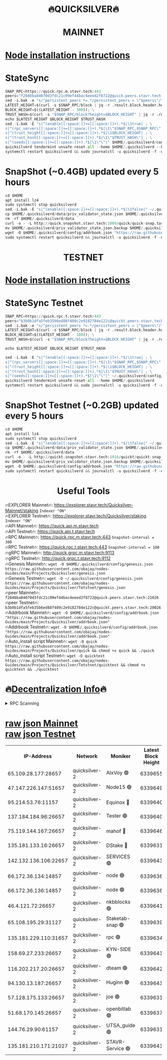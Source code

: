 <h1 align="center"> 🔥QUICKSILVER🔥</h1>

<h1 align="center"> MAINNET</h1>

[Node installation instructions](https://github.com/obajay/nodes-Guides/tree/main/Projects/Quicksilver)
=

# StateSync
```python
SNAP_RPC=https://quick.rpc.m.stavr.tech:443
peers="f2846ba84070d3fdc21c09ef44bac4eeed2f8722@quick.peers.stavr.tech:21026"
sed -i.bak -e "s/^persistent_peers *=.*/persistent_peers = \"$peers\"/" $HOME/.quicksilverd/config/config.toml
LATEST_HEIGHT=$(curl -s $SNAP_RPC/block | jq -r .result.block.header.height); \
BLOCK_HEIGHT=$((LATEST_HEIGHT - 300)); \
TRUST_HASH=$(curl -s "$SNAP_RPC/block?height=$BLOCK_HEIGHT" | jq -r .result.block_id.hash)
echo $LATEST_HEIGHT $BLOCK_HEIGHT $TRUST_HASH
sed -i.bak -E "s|^(enable[[:space:]]+=[[:space:]]+).*$|\1true| ; \
s|^(rpc_servers[[:space:]]+=[[:space:]]+).*$|\1\"$SNAP_RPC,$SNAP_RPC\"| ; \
s|^(trust_height[[:space:]]+=[[:space:]]+).*$|\1$BLOCK_HEIGHT| ; \
s|^(trust_hash[[:space:]]+=[[:space:]]+).*$|\1\"$TRUST_HASH\"| ; \
s|^(seeds[[:space:]]+=[[:space:]]+).*$|\1\"\"|" $HOME/.quicksilverd/config/config.toml
quicksilverd tendermint unsafe-reset-all --home $HOME/.quicksilverd --keep-addr-book
systemctl restart quicksilverd && sudo journalctl -u quicksilverd -f -o cat
```

# SnapShot (~0.4GB) updated every 5 hours
```python
cd $HOME
apt install lz4
sudo systemctl stop quicksilverd
sed -i.bak -E "s|^(enable[[:space:]]+=[[:space:]]+).*$|\1false|" ~/.quicksilverd/config/config.toml
cp $HOME/.quicksilverd/data/priv_validator_state.json $HOME/.quicksilverd/priv_validator_state.json.backup
rm -rf $HOME/.quicksilverd/data
curl -o - -L http://quick.snapshot.stavr.tech:1009/quick/quick-snap.tar.lz4 | lz4 -c -d - | tar -x -C $HOME/.quicksilverd --strip-components 2
mv $HOME/.quicksilverd/priv_validator_state.json.backup $HOME/.quicksilverd/data/priv_validator_state.json
wget -O $HOME/.quicksilverd/config/addrbook.json "https://raw.githubusercontent.com/obajay/nodes-Guides/main/Projects/Quicksilver/addrbook.json"
sudo systemctl restart quicksilverd && journalctl -u quicksilverd -f -o cat
```

<h1 align="center"> TESTNET</h1>

[Node installation instructions](https://github.com/obajay/nodes-Guides/tree/main/Projects/Quicksilver/Tetstnet)
=

# StateSync Testnet
```python
SNAP_RPC=https://quick.rpc.t.stavr.tech:443
peers="b3b0b1dfa5feb35b6ed88f409c2e9182784e122c@quickt.peers.stavr.tech:20026"
sed -i.bak -e "s/^persistent_peers *=.*/persistent_peers = \"$peers\"/" $HOME/.quicksilverd/config/config.toml
LATEST_HEIGHT=$(curl -s $SNAP_RPC/block | jq -r .result.block.header.height); \
BLOCK_HEIGHT=$((LATEST_HEIGHT - 100)); \
TRUST_HASH=$(curl -s "$SNAP_RPC/block?height=$BLOCK_HEIGHT" | jq -r .result.block_id.hash)

echo $LATEST_HEIGHT $BLOCK_HEIGHT $TRUST_HASH

sed -i.bak -E "s|^(enable[[:space:]]+=[[:space:]]+).*$|\1true| ; \
s|^(rpc_servers[[:space:]]+=[[:space:]]+).*$|\1\"$SNAP_RPC,$SNAP_RPC\"| ; \
s|^(trust_height[[:space:]]+=[[:space:]]+).*$|\1$BLOCK_HEIGHT| ; \
s|^(trust_hash[[:space:]]+=[[:space:]]+).*$|\1\"$TRUST_HASH\"| ; \
s|^(seeds[[:space:]]+=[[:space:]]+).*$|\1\"\"|" ~/.quicksilverd/config/config.toml
quicksilverd tendermint unsafe-reset-all --home $HOME/.quicksilverd
systemctl restart quicksilverd && sudo journalctl -u quicksilverd -f -o cat

```

# SnapShot Testnet (~0.2GB) updated every 5 hours
```python
cd $HOME
apt install lz4
sudo systemctl stop quicksilverd
sed -i.bak -E "s|^(enable[[:space:]]+=[[:space:]]+).*$|\1false|" ~/.quicksilverd/config/config.toml
cp $HOME/.quicksilverd/data/priv_validator_state.json $HOME/.quicksilverd/priv_validator_state.json.backup
rm -rf $HOME/.quicksilverd/data
curl -o - -L http://quickt.snapshot.stavr.tech:1016/quickt/quickt-snap.tar.lz4 | lz4 -c -d - | tar -x -C $HOME/.quicksilverd --strip-components 2
mv $HOME/.quicksilverd/priv_validator_state.json.backup $HOME/.quicksilverd/data/priv_validator_state.json
wget -O $HOME/.quicksilverd/config/addrbook.json "https://raw.githubusercontent.com/obajay/nodes-Guides/main/Projects/Quicksilver/Tetstnet/addrbook.json"
sudo systemctl restart quicksilverd && journalctl -u quicksilverd -f -o cat
```
 <h1 align="center"> Useful Tools</h1>

🔥EXPLORER Mainnet🔥:        https://explorer.stavr.tech/Quicksilver-Mainnet/staking    `Indexer "ON"` \
🔥EXPLORER Testnet🔥:        https://explorer.stavr.tech/Quicksilver/staking	        `Indexer "ON"` \
🔥API Mainnet🔥: 			 https://quick.api.m.stavr.tech \
🔥API Testnet🔥: 			 https://quick.api.t.stavr.tech \
🔥RPC Mainnet🔥:             https://quick.rpc.m.stavr.tech:443              `Snapshot-interval = 300` \
🔥RPC Testnet🔥:             https://quick.rpc.t.stavr.tech:443              `Snapshot-interval = 100` \
🔥gRPC Mainnet🔥:                    http://quick.grpc.m.stavr.tech:9113 \
🔥gRPC Testnet🔥:                    http://quick.grpc.t.stavr.tech:9112 \
🔥Genesis Mainnet🔥: `wget -O $HOME/.quicksilverd/config/genesis.json https://raw.githubusercontent.com/obajay/nodes-Guides/main/Projects/Quicksilver/genesis.json` \
🔥Genesis Testnet🔥: `wget -O ~/.quicksilverd/config/genesis.json https://raw.githubusercontent.com/obajay/nodes-Guides/main/Projects/Quicksilver/Tetstnet/genesis.json` \
🔥peer Mainnet🔥:					 `f2846ba84070d3fdc21c09ef44bac4eeed2f8722@quick.peers.stavr.tech:21026` \
🔥peer Testnet🔥:					 `b3b0b1dfa5feb35b6ed88f409c2e9182784e122c@quickt.peers.stavr.tech:20026` \
🔥Addrbook Mainnet🔥:    ```wget -O $HOME/.quicksilverd/config/addrbook.json "https://raw.githubusercontent.com/obajay/nodes-Guides/main/Projects/Quicksilver/addrbook.json"``` \
🔥Addrbook Testnet🔥:    ```wget -O $HOME/.quicksilverd/config/addrbook.json "https://raw.githubusercontent.com/obajay/nodes-Guides/main/Projects/Quicksilver/addrbook.json"``` \
🔥Auto_install script Mainnet🔥: ```wget -O quick https://raw.githubusercontent.com/obajay/nodes-Guides/main/Projects/Quicksilver/quick && chmod +x quick && ./quick``` \
🔥Auto_install script Testnet🔥: ```wget -O quicktest https://raw.githubusercontent.com/obajay/nodes-Guides/main/Projects/Quicksilver/Tetstnet/quicktest && chmod +x quicktest && ./quicktest```

🔥[Decentralization Info](https://github.com/obajay/StateSync-snapshots/tree/main/Projects/Quicksilver/Decentralization)🔥
=

<details>
<summary>RPC Scanning</summary>

<h2 align="center"> We scan nodes in real time every 4 hours. And we provide the final result of RPC endpoints.
We cannot influence the operation of these nodes in any way. </h2>


```python
If Voting Power is higher than 0 --> then the Node is a validator of the network and may be subject to attack and be a potential threat to the chain.
```
```python
We marked such validators with a red symbol
```

</details>

[raw json Mainnet](https://rpc-check.quickm.stavr.tech/quickm/rpc-quickm-result.json) \
[raw json Testnet](https://github.com/obajay/StateSync-snapshots/tree/main/Projects/Quicksilver/Rpc-Check-Testnet)
=


<table><tr><th>IP-Address</th><th>Network</th><th>Moniker</th><th>Latest Block Height</th><th>Earliest Block Height</th><th>Catching Up</th><th>Tx Index</th><th>Voting Power</th><th>Scan Time</th></tr><tr><td>65.109.28.177:28657</td><td>quicksilver-2</td><td>AlxVoy 🟢</td><td>6339655</td><td>3562001</td><td>False</td><td>off</td><td>0</td><td>2024-03-10T21:51:42.574949644UTC</td></tr><tr><td>47.147.226.147:51657</td><td>quicksilver-2</td><td>Node15 🟢</td><td>6339649</td><td>5151648</td><td>False</td><td>off</td><td>0</td><td>2024-03-10T21:51:05.355881080UTC</td></tr><tr><td>95.214.53.76:11157</td><td>quicksilver-2</td><td>Equinox 🔴</td><td>6339640</td><td>5322496</td><td>False</td><td>on</td><td>215771</td><td>2024-03-10T21:50:07.750156805UTC</td></tr><tr><td>137.184.184.96:26657</td><td>quicksilver-2</td><td>Tester 🟢</td><td>6339640</td><td>5550692</td><td>False</td><td>off</td><td>0</td><td>2024-03-10T21:50:08.591012122UTC</td></tr><tr><td>75.119.144.167:26657</td><td>quicksilver-2</td><td>mahof 🔴</td><td>6339646</td><td>5654794</td><td>False</td><td>on</td><td>287749</td><td>2024-03-10T21:50:47.706931312UTC</td></tr><tr><td>135.181.133.16:26657</td><td>quicksilver-2</td><td>DStake 🔴</td><td>6339631</td><td>5807001</td><td>False</td><td>on</td><td>79670</td><td>2024-03-10T21:49:14.428344436UTC</td></tr><tr><td>142.132.136.106:22657</td><td>quicksilver-2</td><td>SERVICES 🟢</td><td>6339643</td><td>5920001</td><td>False</td><td>on</td><td>0</td><td>2024-03-10T21:50:28.584547506UTC</td></tr><tr><td>66.172.36.134:14857</td><td>quicksilver-2</td><td>node 🟢</td><td>6339636</td><td>5950756</td><td>False</td><td>on</td><td>0</td><td>2024-03-10T21:49:43.650683470UTC</td></tr><tr><td>66.172.36.136:14857</td><td>quicksilver-2</td><td>node 🟢</td><td>6339636</td><td>5950756</td><td>False</td><td>on</td><td>0</td><td>2024-03-10T21:49:46.458071833UTC</td></tr><tr><td>46.4.121.72:26657</td><td>quicksilver-2</td><td>nkbblocks 🟢</td><td>6339641</td><td>6056301</td><td>False</td><td>on</td><td>0</td><td>2024-03-10T21:50:17.102094710UTC</td></tr><tr><td>65.108.195.29:31127</td><td>quicksilver-2</td><td>Staketab-snap 🟢</td><td>6339639</td><td>6075001</td><td>False</td><td>off</td><td>0</td><td>2024-03-10T21:50:01.361516506UTC</td></tr><tr><td>135.181.229.110:31657</td><td>quicksilver-2</td><td>rpc 🟢</td><td>6339634</td><td>6133480</td><td>False</td><td>on</td><td>0</td><td>2024-03-10T21:49:30.224499787UTC</td></tr><tr><td>158.69.27.233:26657</td><td>quicksilver-2</td><td>KYN-SIDE 🟢</td><td>6339643</td><td>6159001</td><td>False</td><td>on</td><td>0</td><td>2024-03-10T21:50:23.813305514UTC</td></tr><tr><td>116.202.217.20:26657</td><td>quicksilver-2</td><td>dteam 🟢</td><td>6339642</td><td>6169501</td><td>False</td><td>on</td><td>0</td><td>2024-03-10T21:50:39.244324622UTC</td></tr><tr><td>94.130.13.187:26657</td><td>quicksilver-2</td><td>Huginn 🟢</td><td>6339643</td><td>6231630</td><td>False</td><td>on</td><td>0</td><td>2024-03-10T21:50:28.787266286UTC</td></tr><tr><td>57.128.175.133:26657</td><td>quicksilver-2</td><td>joe 🟢</td><td>6339631</td><td>6246344</td><td>False</td><td>on</td><td>0</td><td>2024-03-10T21:49:17.229037890UTC</td></tr><tr><td>51.68.170.145:26657</td><td>quicksilver-2</td><td>openbitlab 🟢</td><td>6339637</td><td>6309483</td><td>False</td><td>on</td><td>0</td><td>2024-03-10T21:49:50.803404268UTC</td></tr><tr><td>144.76.29.90:61157</td><td>quicksilver-2</td><td>UTSA_guide 🟢</td><td>6339631</td><td>6316825</td><td>False</td><td>on</td><td>0</td><td>2024-03-10T21:49:14.913613266UTC</td></tr><tr><td>135.181.210.171:21027</td><td>quicksilver-2</td><td>STAVR-Service 🟢</td><td>6339643</td><td>6337501</td><td>False</td><td>on</td><td>0</td><td>2024-03-10T21:50:24.137895991UTC</td></tr></table>
